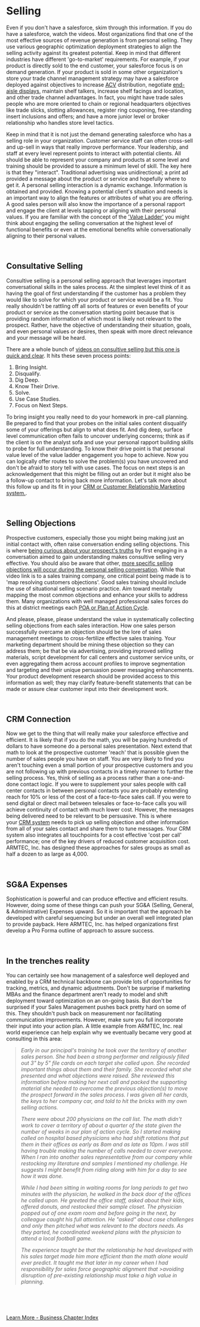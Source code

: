 
# Selling

Even if you don't have a salesforce, skim through this information. If you do have a salesforce, watch the videos.
Most organizations find that one of the most effective sources of revenue generation is from personal selling.   They use various geographic optimization deployment strategies to align the selling activity against its greatest potential.   Keep in mind that different industries have different 'go-to-market' requirements.  For example, if your product is directly sold to the end customer, your salesforce focus is on demand generation.  If your product is  sold in some other organization's store your trade channel management strategy may have a salesforce deployed against objectives to increase [ACV](/business/glossary.md#All-Commodity-Volume-ACV) distribution, negotiate [end-aisle displays](/business/glossary.md#End-aisle-displays), maintain shelf talkers, increase shelf facings and location,  and other trade channel advantages.  In fact, you might have trade sales people who are more oriented to chain or regional headquarters objectives like trade slicks, slotting allowances, register ring couponing, free-standing insert inclusions and offers; and have a more junior level or broker relationship who handles store level tactics.  

Keep in mind that it is not just the demand  generating salesforce who has a selling role in your organization.  Customer service staff can often cross-sell and up-sell in ways that really improve performance.  Your leadership, and staff at every level represent points to interact with potential clients.  All should be able to represent your company and products at some level and training should be provided to assure a minimum level of skill.  The key here is that they "interact". Traditional advertising was unidirectional; a print ad provided a message about the product or service and hopefully where to get it. A personal selling interaction is a dynamic exchange. Information is obtained and provided. Knowing a potential client's situation and needs is an important way to align the features or attributes of what you are offering.  A good sales person will also know the importance of a personal rapport and engage the client at levels tapping or aligning with their personal values. If you are familiar with the concept of the ['Value Ladder'](../business/ladder.md) you might think about engaging the selling conversation at the highest level of functional benefits or even at the emotional benefits while conversationally aligning to their personal values. 
 
<br> 

## Consultative Selling

Consultive selling is a personal selling approach that leverages important conversational skills in the sales process. At the simplest level think of it as having the goal of first understanding if the customer has a problem they would like to solve for which your product or service would be a fit. You really shouldn't be rattling off all sorts of features or even benefits of your product or service as the conversation starting point because that is providing random information of which most is likely not relevant to the prospect. Rather, have the objective of understanding their situation, goals, and even personal values or desires, then speak with more direct relevance and your message will be heard.

There are a whole bunch of [videos on consultive selling but this one is quick and clear](https://www.youtube.com/watch?v=XwdcDY4lD8c).  It hits these seven process points:

1) Bring Insight.
2) Disqualify.
3) Dig Deep.
4) Know Their Drive.
5) Solve.
6) Use Case Studies.
7) Focus on Next Steps.

To bring insight you really need to do your homework in pre-call planning. Be prepared to find that your probes on the initial sales content disqualify some of your offerings but align to what does fit. And dig deep, surface level communication often fails to uncover underlying concerns; think as if the client is on the analyst sofa and use your personal rapport building skills to probe for full understanding. To know their drive point is that personal value level of the value ladder engagement you hope to achieve. Now you can logically offer routes to solve the problem(s) you have uncovered and don't be afraid to story tell with use cases. The focus on next steps is an acknowledgement that this might be filling out an order but it might also be a follow-up contact to bring back more information. Let's talk more about this follow up and its fit in your [CRM or Customer Relationship Marketing system.](../business/crm.md). 

<br>

## Selling Objections

Prospective customers, especially those you might being making just an initial contact with, often raise conversation ending selling objections. This is where [being curious about your prospect's truths](https://www.youtube.com/watch?v=31OaeexX9RI) by first engaging in a conversation aimed to gain understanding makes consultive selling very effective.  You should also be aware that other, [more specific selling objections will occur during the personal selling conversation](https://www.youtube.com/watch?v=sux18CRotkk). While that video link is to a sales training company, one critical point being made is to 'map resolving customers objections'. Good sales training should include the use of situational selling scenario practice.  Aim toward mentally mapping the most common objections and enhance your skills to address them. Many organizations with well managed professional sales forces do this at district meetings each [POA or Plan of Action Cycle](https://www.zendesk.com/blog/sales-cycle/).

And please, please, please understand the value in systematically collecting selling objections from each sales interaction.   How one sales person successfully overcame an objection should be the lore of sales management meetings to cross-fertilize effective sales training.  Your marketing department should be mining these objection so they can address them; be that be via advertising, providing improved selling materials, script development for call centers and customer service units, or even aggregating them across account profiles to improve segmentation and targeting and their unique persuasion power messaging enhancements.  Your product development research should be provided access to this information as well; they may clarify feature-benefit statements that can be made or assure clear customer input into their development work.

<br>

## CRM Connection

Now we get to the thing that will really make your salesforce effective and efficient. It is likely that if you do the math, you will be paying hundreds of dollars to have someone do a personal sales presentation.  Next extend that math to look at the prospective customer 'reach' that is possible given the number of sales people you have on staff. You are very likely to find you aren't touching even a small portion of your prospective customers and you are not following up with previous contacts in a timely manner to further the selling process. Yes, think of selling as a process rather than a one-and-done contact logic. If you were to supplement your sales people with call center contacts in between personal contacts you are probably extending reach for 10% or less of the cost of a face-to-face sales call. If you were to send digital or direct mail between telesales or face-to-face calls you will achieve continuity of contact with much lower cost. However, the messages being delivered need to be relevant to be persuasive. This is where your [CRM system](../business/crm.md) needs to pick up selling objection and other information from all of your sales contact and share them to tune messages.   Your CRM system also integrates all touchpoints for a cost effective 'cost per call' performance; one of the key drivers of reduced customer acquisition cost.   ARMTEC, Inc. has designed these approaches for sales groups as small as half a dozen to as large as 4,000.

<br>

## SG&A Expenses

Sophistication is powerful and can produce effective and efficient results.  However, doing some of these things can push your SG&A (Selling, General, & Administrative) Expenses upward.  So it is important that the approach be developed with careful sequencing but under an overall well integrated plan to provide payback.  Here ARMTEC, Inc. has helped organizations first develop a Pro Forma outline of approach to assure success.

<br>

## In the trenches reality
You can certainly see how management of a salesforce well deployed and enabled by a CRM technical backbone can provide lots of opportunities for tracking, metrics, and dynamic adjustments.   Don't be surprise if marketing MBAs and the finance department aren't ready to model and shift deployment toward optimization on an on-going basis.  But don't be surprised if your Sales Management pushes back pretty hard on some of this.  They shouldn't push back on measurement nor facilitating communication improvements.   However, make sure you full incorporate their input into your action plan.  A little example from ARMTEC, Inc. real world experience can help explain why we eventually became very good at consulting in this area:

><i>Early in our principal's training he took over the territory of another sales person.  She had been a strong performer and religiously filled out 3" by 5" file cards on each target she called upon.  She recorded important things about them and their family.  She recorded what she presented and what objections were raised.  She reviewed this information before making her next call and packed the supporting material she needed to overcome the previous objection(s) to move the prospect forward in the sales process.  I was given all her cards, the keys to her company car, and told to hit the bricks with my own selling actions.
>
>There were about 200 physicians on the call list.   The math didn't work to cover a territory of about a quarter of the state given the number of weeks in our plan of action cycle.  So I started making called on hospital based physicians who had shift rotations that put them in their offices as early as 8am and as late as 10pm.  I was still having trouble making the number of calls needed to cover everyone.  When I ran into another sales representative from our company while restocking my literature and samples I mentioned my challenge.  He suggests I might benefit from riding along with him for a day to see how it was done.
>
>While I had been sitting in waiting rooms for long periods to get two minutes with the physician, he walked in the back door of the offices he called upon.  He greeted the office staff, asked about their kids, offered donuts, and restocked their sample closet.  The physician popped out of one exam room and before going in the next, by colleague caught his full attention.  He "asked" about case challenges and only then pitched what was relevant to the doctors needs.  As they parted, he coordinated weekend plans with the physician to attend a local football game. 
>
>The experience taught be that the relationship he had developed with his sales target made him more efficient than the math alone would ever predict.  It taught me that later in my career when I had responsibility for sales force geographic alignment that >avoiding disruption of pre-existing relationship must take a high value in planning.</i>

<br>
<br>
<br>

[Learn More - Business Chapter Index](../chapters.md#business)

